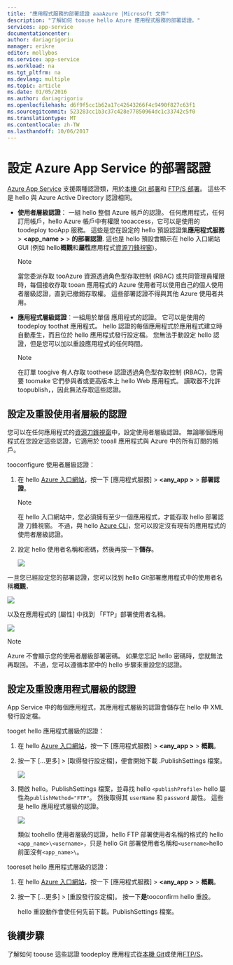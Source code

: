 ```yaml
---
title: "應用程式服務的部署認證 aaaAzure |Microsoft 文件"
description: "了解如何 toouse hello Azure 應用程式服務的部署認證。"
services: app-service
documentationcenter: 
author: dariagrigoriu
manager: erikre
editor: mollybos
ms.service: app-service
ms.workload: na
ms.tgt_pltfrm: na
ms.devlang: multiple
ms.topic: article
ms.date: 01/05/2016
ms.author: dariagrigoriu
ms.openlocfilehash: d6f9f5cc1b62a17c42643266f4c9490f827c63f1
ms.sourcegitcommit: 523283cc1b3c37c428e77850964dc1c33742c5f0
ms.translationtype: MT
ms.contentlocale: zh-TW
ms.lasthandoff: 10/06/2017
---
```

# <a name="configure-deployment-credentials-for-azure-app-service"></a>設定 Azure App Service 的部署認證
[Azure App Service](http://go.microsoft.com/fwlink/?LinkId=529714) 支援兩種認證類，用於[本機 Git 部署](app-service-deploy-local-git.md)和 [FTP/S 部署](app-service-deploy-ftp.md)。 這些不是 hello 與 Azure Active Directory 認證相同。

* **使用者層級認證**： 一組 hello 整個 Azure 帳戶的認證。 任何應用程式，任何訂用帳戶，hello Azure 帳戶中有權限 tooaccess，它可以是使用的 toodeploy tooApp 服務。 這些是您在設定的 hello 預設認證集**應用程式服務** > **&lt;app_name >** > **的部署認證**. 這也是 hello 預設會顯示在 hello 入口網站 GUI (例如 hello**概觀**和**屬性**應用程式[資源刀鋒視窗](../azure-resource-manager/resource-group-portal.md#manage-resources))。

    > [!NOTE]
    > 當您委派存取 tooAzure 資源透過角色型存取控制 (RBAC) 或共同管理員權限時，每個接收存取 tooan 應用程式的 Azure 使用者可以使用自己的個人使用者層級認證，直到已撤銷存取權。 這些部署認證不得與其他 Azure 使用者共用。
    >
    >

* **應用程式層級認證**︰一組用於單個 應用程式的認證。 它可以是使用的 toodeploy toothat 應用程式。 hello 認證的每個應用程式於應用程式建立時自動產生，而且位於 hello 應用程式發行設定檔。 您無法手動設定 hello 認證，但是您可以加以重設應用程式的任何時間。

    > [!NOTE]
    > 在訂單 toogive 有人存取 toothese 認證透過角色型存取控制 (RBAC)，您需要 toomake 它們參與者或更高版本上 hello Web 應用程式。 讀取器不允許 toopublish，，因此無法存取這些認證。
    >
    >

## <a name="userscope"></a>設定及重設使用者層級的認證

您可以在任何應用程式的[資源刀鋒視窗](../azure-resource-manager/resource-group-portal.md#manage-resources)中，設定使用者層級認證。 無論哪個應用程式在您設定這些認證，它適用於 tooall 應用程式與 Azure 中的所有訂閱的帳戶。 

tooconfigure 使用者層級認證：

1. 在 hello [Azure 入口網站](https://portal.azure.com)，按一下 [應用程式服務] >  **&lt;any_app >** > **部署認證**。

    > [!NOTE]
    > 在 hello 入口網站中，您必須擁有至少一個應用程式，才能存取 hello 部署認證 刀鋒視窗。 不過，與 hello [Azure CLI](app-service-web-app-azure-resource-manager-xplat-cli.md)，您可以設定沒有現有的應用程式的使用者層級認證。

2. 設定 hello 使用者名稱和密碼，然後再按一下**儲存**。

    ![](./media/app-service-deployment-credentials/deployment_credentials_configure.png)

一旦您已經設定您的部署認證，您可以找到 hello *Git*部署應用程式中的使用者名稱**概觀**，

![](./media/app-service-deployment-credentials/deployment_credentials_overview.png)

以及在應用程式的 [屬性] 中找到 「FTP」部署使用者名稱。

![](./media/app-service-deployment-credentials/deployment_credentials_properties.png)

> [!NOTE]
> Azure 不會顯示您的使用者層級部署密碼。 如果您忘記 hello 密碼時，您就無法再取回。 不過，您可以遵循本節中的 hello 步驟來重設您的認證。
>
>  

## <a name="appscope"></a>設定及重設應用程式層級的認證
App Service 中的每個應用程式，其應用程式層級的認證會儲存在 hello 中 XML 發行設定檔。

tooget hello 應用程式層級的認證：

1. 在 hello [Azure 入口網站](https://portal.azure.com)，按一下 [應用程式服務] >  **&lt;any_app >** > **概觀**。

2. 按一下 [...更多]  >  [取得發行設定檔]，便會開始下載 .PublishSettings 檔案。

    ![](./media/app-service-deployment-credentials/publish_profile_get.png)

3. 開啟 hello。PublishSettings 檔案，並尋找 hello `<publishProfile>` hello 屬性為`publishMethod="FTP"`。 然後取得其 `userName` 和 `password` 屬性。
這些是 hello 應用程式層級的認證。

    ![](./media/app-service-deployment-credentials/publish_profile_editor.png)

    類似 toohello 使用者層級的認證，hello FTP 部署使用者名稱的格式的 hello `<app_name>\<username>`，只是 hello Git 部署使用者名稱和`<username>`hello 前面沒有`<app_name>\`。

tooreset hello 應用程式層級的認證：

1. 在 hello [Azure 入口網站](https://portal.azure.com)，按一下 [應用程式服務] >  **&lt;any_app >** > **概觀**。

2. 按一下 [...更多]  >  [重設發行設定檔]。 按一下**是**tooconfirm hello 重設。

    hello 重設動作會使任何先前下載。PublishSettings 檔案。

## <a name="next-steps"></a>後續步驟

了解如何 toouse 這些認證 toodeploy 應用程式從[本機 Git](app-service-deploy-local-git.md)或使用[FTP/S](app-service-deploy-ftp.md)。
